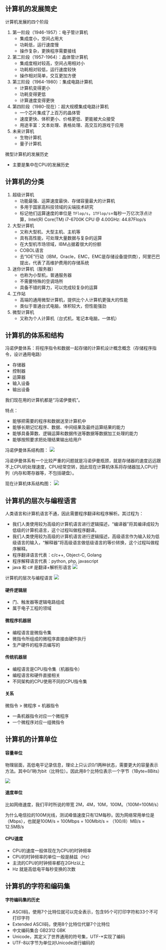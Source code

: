## 计算机的发展简史
计算机发展的四个阶段
1. 第一阶段（1946-1957）：电子管计算机
    - 集成度小，空间占用大
    - 功耗低，运行速度慢
    - 操作复杂，更换程序需要接线
2. 第二阶段（1957-1964）：晶体管计算机
    - 集成度相对较高，空间占用相对小
    - 功耗相对较低，运行速度较快
    - 操作相对简单，交互更加方便
3. 第三阶段（1964-1980）：集成电路计算机
    - 计算机变得更小
    - 功耗变得更低
    - 计算速度变得更快
4. 第四阶段（1980-现在）：超大规模集成电路计算机
    - 一个芯片集成了上百万的晶体管
    - 速度更快、体积更小、价格更低、更能被大众接受
    - 用途丰富：文本处理、表格处理、高交互的游戏于应用
5. 未来计算机
    - 生物计算机
    - 量子计算机

微型计算机的发展历史
- 主要是集中在CPU的发展历史

## 计算机的分类
1. 超级计算机
    - 功能最强、运算速度最快、存储容量最大的计算机
    - 多用于国家高科技领域的尖端技术研究
    - 标记他们运算速度的单位是 `TFlop/s`，`1TFlop/s`=每秒一万亿次浮点计算，Intel(R) Core(TM) i7-6700K CPU @ 4.00GHz: 44.87Flop/s
2. 大型计算机
    - 又称大型机、大型主机、主机等
    - 具有高性能，可处理大量数据与复杂的运算
    - 在大型机市场领域，IBM占据着很大的份额
    - COBOL语言
    - 去“IOE”行动（IBM，Oracle，EMC，EMC是存储设备提供商），阿里巴巴提出，代表了高维护费用的存储系统
3. 迷你计算机（服务器）
    - 也称为小型机，普通服务器
    - 不需要特殊的空调场所
    - 具备不错的算力，可以完成较复杂的运算
4. 工作站
    - 高端的通用微型计算机，提供比个人计算机更强大的性能
    - 类似于普通台式电脑，体积较大，但性能强劲
5. 微型计算机
    - 又称为个人计算机（台式机，笔记本电脑，一体机）

## 计算机的体系和结构
冯诺伊曼体系：将程序指令和数据一起存储的计算机设计概念概念（存储程序指令，设计通用电路）
- 存储器
- 控制器
- 运算器
- 输入设备
- 输出设备

我们现在用的计算机都是“冯诺伊曼机”。

特点：
- 能够把需要的程序和数据送至计算机中
- 能够长期记忆程序、数据、中间结果及最终运算结果的能力
- 能够具备算数、逻辑运算和数据传送等数据等数据加工处理的能力
- 能够按照要求把处理结果输出给用户

冯诺伊曼体系结构图：
![](https://raw.githubusercontent.com/clown-0726/mypicsbed/master/%E8%AE%A1%E7%AE%97%E6%9C%BA%E7%BB%84%E6%88%90%E5%8E%9F%E7%90%86-%E6%93%8D%E4%BD%9C%E7%B3%BB%E7%BB%9F-%E8%AE%A1%E7%AE%97%E6%9C%BA%E7%BD%91%E7%BB%9C/%E5%86%AF%E8%AF%BA%E4%BC%8A%E6%9B%BC%E4%BD%93%E7%B3%BB%E7%BB%93%E6%9E%84.png)

冯诺伊曼体系有一个比较严重的问题就是冯诺伊曼瓶颈，就是存储器的速度远远跟不上CPU的处理速度，CPU经常空转，因此现在计算机体系将存储器加入CPU行列（内存和寄存器等，不包括硬盘）。

现在计算机体系结构图：
![](https://raw.githubusercontent.com/clown-0726/mypicsbed/master/%E8%AE%A1%E7%AE%97%E6%9C%BA%E7%BB%84%E6%88%90%E5%8E%9F%E7%90%86-%E6%93%8D%E4%BD%9C%E7%B3%BB%E7%BB%9F-%E8%AE%A1%E7%AE%97%E6%9C%BA%E7%BD%91%E7%BB%9C/%E7%8E%B0%E5%9C%A8%E8%AE%A1%E7%AE%97%E6%9C%BA%E4%BD%93%E7%B3%BB%E7%BB%93%E6%9E%84.png)

## 计算机的层次与编程语言
人类语言和计算机语言不通，因此需要程序翻译和程序解析。其过程为：
- 我们人类使用较为高级的计算机语言进行逻辑描述，“编译器”将其编译成较为低级的计算机语言，这个过程叫做程序翻译。
- 我们人类使用较为高级的计算机语言进行逻辑描述，高级语言作为输入较为低级语言的输入，“解释器”将高级语言做低级语言的等价转换，这个过程叫做程序解释。
- 程序翻译语言代表：c/c++, Object-C, Golang
- 程序解释语言代表：python, php, javascript
- java 和 c# 是翻译+解析形语言
![](https://raw.githubusercontent.com/clown-0726/mypicsbed/master/%E8%AE%A1%E7%AE%97%E6%9C%BA%E7%BB%84%E6%88%90%E5%8E%9F%E7%90%86-%E6%93%8D%E4%BD%9C%E7%B3%BB%E7%BB%9F-%E8%AE%A1%E7%AE%97%E6%9C%BA%E7%BD%91%E7%BB%9C/java%E5%92%8Cc-sharp%E6%98%AF%E8%A7%A3%E6%9E%90%E5%92%8C%E8%A7%A3%E9%87%8A%E5%8F%8C%E7%B1%BB%E5%9E%8B%E8%AF%AD%E8%A8%80.png)

计算机的层次与编程语言
![](https://raw.githubusercontent.com/clown-0726/mypicsbed/master/%E8%AE%A1%E7%AE%97%E6%9C%BA%E7%BB%84%E6%88%90%E5%8E%9F%E7%90%86-%E6%93%8D%E4%BD%9C%E7%B3%BB%E7%BB%9F-%E8%AE%A1%E7%AE%97%E6%9C%BA%E7%BD%91%E7%BB%9C/%E8%AE%A1%E7%AE%97%E6%9C%BA%E5%88%86%E5%B1%82.png)

#### 硬件逻辑层
- 门、触发器等逻辑电路组成
- 属于电子工程的领域
#### 微程序机器层
- 编程语言是微指令集
- 微指令所组成的微程序直接由硬件执行
- 生产硬件的程序员编写的
#### 传统机器层
- 编程语言是CPU指令集（机器指令）
- 编程语言和硬件直接相关
- 不同架构的CPU使用不同的CPU指令集
#### 关系
微指令 > 微程序 = 机器指令
- 一条机器指令对应一个微程序
- 一个微程序对应一组微指令

## 计算机的计算单位
#### 容量单位
物理层面，高低电平记录信息，理论上只认识0/1两种状态，需要更大的容量表示方法。其中0/1称为bit（比特位）。因此用8个比特位表示一个字节（1Byte=8Bits）

![](https://raw.githubusercontent.com/clown-0726/mypicsbed/master/%E8%AE%A1%E7%AE%97%E6%9C%BA%E7%BB%84%E6%88%90%E5%8E%9F%E7%90%86-%E6%93%8D%E4%BD%9C%E7%B3%BB%E7%BB%9F-%E8%AE%A1%E7%AE%97%E6%9C%BA%E7%BD%91%E7%BB%9C/%E8%AE%A1%E7%AE%97%E6%9C%BA%E7%9A%84%E8%AE%A1%E7%AE%97%E5%8D%95%E4%BD%8D.png)

#### 速度单位
比如网络速度，我们平时所说的带宽 2M，4M，10M，100M。（100M=100M/s）

为什么电信拉的100M光线，测试峰值速度只有12M每秒。因为网络常用单位是（Mbps），也就是100M/s = 100Mbps = 100Mbit/s = （100/8）MB/s = 12.5MB/s

#### CPU速度
- CPU的速度一般体现在为CPU的时钟频率
- CPU的时钟频率的单位一般是赫兹（Hz）
- 主流的CPU的时钟频率都在2GHz以上
- Hz 就是高低电平每秒变换的次数

## 计算机的字符和编码集

#### 字符编码集的历史
- ASCII码，使用7个比特位就可以完全表示，包含95个可打印字符和33个不可打印字符
- Extended ASCII码，使用8个比特位代替7个比特位
- 中文编码集合 GB2312  GBK
- Unicode，其定义了世界通用的符号集，UTF-*实现了编码
- UTF-8以字节为单位对Unicode进行编码的